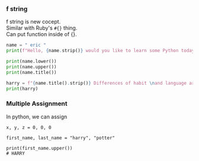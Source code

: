 <h3>f string</h3>

f string is new cocept. <br>
Similar with Ruby's `#{}` thing. <br> 
Can put function inside of {}.

```python
name = " eric "
print(f"Hello, {name.strip()} would you like to learn some Python today?")

print(name.lower())
print(name.upper())
print(name.title())

harry = f"{name.title().strip()} Differences of habit \nand language are nothing at all \n\tif our aims are identical \n\tand our hearts are open"
print(harry)
```

<h3>Multiple Assignment </h3>

In python, 
we can assign 

```
x, y, z = 0, 0, 0

first_name, last_name = "harry", "potter"

print(first_name.upper())
# HARRY
```

